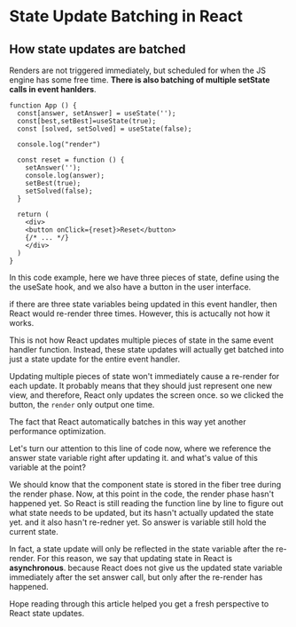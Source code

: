 # State Update Batching in React

## How state updates are batched

Renders are not triggered immediately, but scheduled for when the JS engine has some free time. **There is also batching of multiple setState calls in event hanlders**.

```
function App () {
  const[answer, setAnswer] = useState('');
  const[best,setBest]=useState(true);
  const [solved, setSolved] = useState(false);

  console.log("render")

  const reset = function () {
    setAnswer('');
    console.log(answer);
    setBest(true);
    setSolved(false);
  }

  return (
    <div>
    <button onClick={reset}>Reset</button>
    {/* ... */}
    </div>
  )
}

```

In this code example, here we have three pieces of state, define using the the useSate hook, and we also have a button in the user interface.

if there are three state variables being updated in this event handler, then React would re-render three times.
However, this is actucally not how it works.

This is not how React updates multiple pieces of state in the same event handler function. Instead, these state updates will actually get batched into just a state update for the entire event handler.

Updating multiple pieces of state won't immediately cause a re-render for each update. It probably means that they should just represent one new view, and therefore, React only updates the screen once. so we clicked the button, the `render` only output one time.

The fact that React automatically batches in this way yet another performance optimization.

Let's turn our attention to this line of code now, where we reference the answer state variable right after updating it. and what's value of this variable at the point?

We should know that the component state is stored in the fiber tree during the render phase. Now, at this point in the code, the render phase hasn't happened yet. So React is still reading the function line by line to figure out what state needs to be updated, but its hasn't actually updated the state yet. and it also hasn't re-redner yet.
So answer is variable still hold the current state.

In fact, a state update will only be reflected in the state variable after the re-render. For this reason, we say that updating state in React is **asynchronous**. because React does not give us the updated state variable immediately after the set answer call, but only after the re-render has happened.

Hope reading through this article helped you get a fresh perspective to React state updates.

